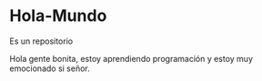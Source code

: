 # Hola-Mundo
Es un repositorio

Hola gente bonita, estoy aprendiendo programación y estoy muy emocionado si señor.
